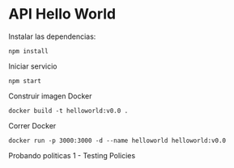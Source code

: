 # API Hello World

Instalar las dependencias:
```
npm install 
```

Iniciar servicio
```
npm start 
```


Construir imagen Docker
```
docker build -t helloworld:v0.0 . 
```


Correr Docker
``` 
docker run -p 3000:3000 -d --name helloworld helloworld:v0.0
```

Probando politicas 1 - Testing Policies